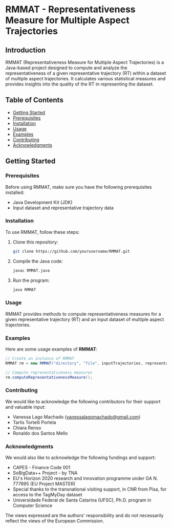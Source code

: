 # RMMAT - Representativeness Measure for Multiple Aspect Trajectories

## Introduction

RMMAT (Representativeness Measure for Multiple Aspect Trajectories) is a Java-based project designed to compute and analyze the representativeness of a given representative trajectory (RT) within a dataset of multiple aspect trajectories. It calculates various statistical measures and provides insights into the quality of the RT in representing the dataset.

## Table of Contents

- [Getting Started](#getting-started)
- [Prerequisites](#prerequisites)
- [Installation](#installation)
- [Usage](#usage)
- [Examples](#examples)
- [Contributing](#contributing)
- [Acknowledgments](#acknowledgments)

## Getting Started

### Prerequisites

Before using RMMAT, make sure you have the following prerequisites installed:

- Java Development Kit (JDK)
- Input dataset and representative trajectory data

### Installation

To use RMMAT, follow these steps:

1. Clone this repository:

   ```bash
   git clone https://github.com/yourusername/RMMAT.git

2. Compile the Java code:
    ```bash
   javac RMMAT.java
    
4. Run the program:
     ```bash
     java RMMAT


### Usage

RMMAT provides methods to compute representativeness measures for a given representative trajectory (RT) and an input dataset of multiple aspect trajectories. 

### Examples

Here are some usage examples of **RMMAT**:

```java
// Create an instance of RMMAT
RMMAT rm = new RMMAT("directory", "file", inputTrajectories, representativeTrajectory);

// Compute representativeness measures
rm.computeRepresentativenessMeasure();
```

### Contributing
We would like to acknowledge the following contributors for their support and valuable input:

- Vanessa Lago Machado (vanessalagomachado@gmail.com)
- Tarlis Tortelli Portela
- Chiara Renso
- Ronaldo dos Santos Mello

### Acknowledgments
We would also like to acknowledge the following fundings and support:

- CAPES - Finance Code 001
- SoBigData++ Project - by TNA
- EU's Horizon 2020 research and innovation programme under GA N. 777695 (EU Project MASTER)
- Special thanks to the transnational visiting support, in CNR from Pisa, for access to the TagMyDay dataset
- Universidade Federal de Santa Catarina (UFSC), Ph.D. program in Computer Science

The views expressed are the authors' responsibility and do not necessarily reflect the views of the European Commission.

